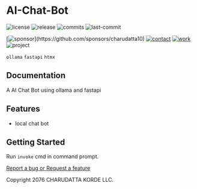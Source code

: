 # AI-Chat-Bot

<!-- Badges: Project Status GitHub -->
![license](https://flat.badgen.net/static/license/GPL-3.0/blue)
![release](https://flat.badgen.net/github/release/charudatta10/ai_chat)
![commits](https://flat.badgen.net/github/commits/charudatta10/ai_chat)
![last-commit](https://flat.badgen.net/github/last-commit/charudatta10/ai_chat)

[![sponsor](https://flat.badgen.net//static/sponsor/%E2%9D%A4?)](https://github.com/sponsors/charudatta10)
[![contact](https://flat.badgen.net//static/contact/%E2%98%8E)](https://charudatta10.github.io/LinkNet/)
[![work](https://flat.badgen.net//static/portfolio/%F0%9F%96%BF)](https://charudatta10.github.io/myblog/)
![project](https://flat.badgen.net///static/project/AI-Chat-Bot)

<!-- Badges: Tools used -->
`ollama` `fastapi` `htmx` 

## Documentation

A AI Chat Bot using ollama and fastapi  

## Features

- local chat bot 


## Getting Started

Run `invoke` cmd in command prompt.

[Report a bug or Request a feature](https://github.com/charudatta10/AI-Chat-Bot/issues)

Copyright 2076 CHARUDATTA KORDE LLC.

<!-- Acknowledgment, References, Misc -->

